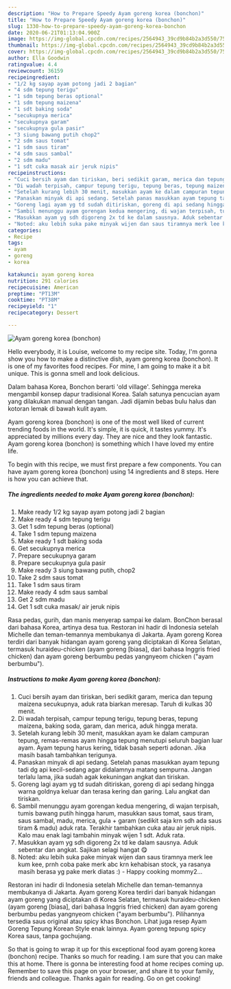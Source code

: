 ```yaml
---
description: "How to Prepare Speedy Ayam goreng korea (bonchon)"
title: "How to Prepare Speedy Ayam goreng korea (bonchon)"
slug: 1330-how-to-prepare-speedy-ayam-goreng-korea-bonchon
date: 2020-06-21T01:13:04.900Z
image: https://img-global.cpcdn.com/recipes/2564943_39cd9b84b2a3d550/751x532cq70/ayam-goreng-korea-bonchon-foto-resep-utama.jpg
thumbnail: https://img-global.cpcdn.com/recipes/2564943_39cd9b84b2a3d550/751x532cq70/ayam-goreng-korea-bonchon-foto-resep-utama.jpg
cover: https://img-global.cpcdn.com/recipes/2564943_39cd9b84b2a3d550/751x532cq70/ayam-goreng-korea-bonchon-foto-resep-utama.jpg
author: Ella Goodwin
ratingvalue: 4.4
reviewcount: 36159
recipeingredient:
- "1/2 kg sayap ayam potong jadi 2 bagian"
- "4 sdm tepung terigu"
- "1 sdm tepung beras optional"
- "1 sdm tepung maizena"
- "1 sdt baking soda"
- "secukupnya merica"
- "secukupnya garam"
- "secukupnya gula pasir"
- "3 siung bawang putih chop2"
- "2 sdm saus tomat"
- "1 sdm saus tiram"
- "4 sdm saus sambal"
- "2 sdm madu"
- "1 sdt cuka masak air jeruk nipis"
recipeinstructions:
- "Cuci bersih ayam dan tiriskan, beri sedikit garam, merica dan tepung maizena secukupnya, aduk rata biarkan meresap. Taruh di kulkas 30 menit."
- "Di wadah terpisah, campur tepung terigu, tepung beras, tepung maizena, baking soda, garam, dan merica, aduk hingga merata."
- "Setelah kurang lebih 30 menit, masukkan ayam ke dalam campuran tepung, remas-remas ayam hingga tepung menutupi seluruh bagian luar ayam. Ayam tepung harus kering, tidak basah seperti adonan. Jika masih basah tambahkan terigunya."
- "Panaskan minyak di api sedang. Setelah panas masukkan ayam tepung tadi dg api kecil-sedang agar didalamnya matang sempurna. Jangan terlalu lama, jika sudah agak kekuningan angkat dan tiriskan."
- "Goreng lagi ayam yg td sudah ditiriskan, goreng di api sedang hingga warna goldnya keluar dan terasa kering dan garing. Lalu angkat dan tiriskan."
- "Sambil menunggu ayam gorengan kedua mengering, di wajan terpisah, tumis bawang putih hingga harum, masukkan saus tomat, saus tiram, saus sambal, madu, merica, gula + garam (sedikit saja krn sdh ada saus tiram &amp; madu) aduk rata. Terakhir tambahkan cuka atau air jeruk nipis. Kalo mau enak lagi tambahin minyak wijen 1 sdt. Aduk rata."
- "Masukkan ayam yg sdh digoreng 2x td ke dalam sausnya. Aduk sebentar dan angkat. Sajikan selagi hangat 😋"
- "Noted: aku lebih suka pake minyak wijen dan saus tiramnya merk lee kum kee, prnh coba pake merk abc krn kehabisan stock, ya rasanya masih berasa yg pake merk diatas :) Happy cooking mommy2..."
categories:
- Recipe
tags:
- ayam
- goreng
- korea

katakunci: ayam goreng korea 
nutrition: 291 calories
recipecuisine: American
preptime: "PT13M"
cooktime: "PT38M"
recipeyield: "1"
recipecategory: Dessert

---
```



![Ayam goreng korea (bonchon)](https://img-global.cpcdn.com/recipes/2564943_39cd9b84b2a3d550/751x532cq70/ayam-goreng-korea-bonchon-foto-resep-utama.jpg)

Hello everybody, it is Louise, welcome to my recipe site. Today, I'm gonna show you how to make a distinctive dish, ayam goreng korea (bonchon). It is one of my favorites food recipes. For mine, I am going to make it a bit unique. This is gonna smell and look delicious.

Dalam bahasa Korea, Bonchon berarti &#39;old village&#39;. Sehingga mereka mengambil konsep dapur tradisional Korea. Salah satunya pencucian ayam yang dilakukan manual dengan tangan. Jadi dijamin bebas bulu halus dan kotoran lemak di bawah kulit ayam.

Ayam goreng korea (bonchon) is one of the most well liked of current trending foods in the world. It's simple, it is quick, it tastes yummy. It's appreciated by millions every day. They are nice and they look fantastic. Ayam goreng korea (bonchon) is something which I have loved my entire life.


To begin with this recipe, we must first prepare a few components. You can have ayam goreng korea (bonchon) using 14 ingredients and 8 steps. Here is how you can achieve that.

<!--inarticleads1-->

##### The ingredients needed to make Ayam goreng korea (bonchon):

1. Make ready 1/2 kg sayap ayam potong jadi 2 bagian
1. Make ready 4 sdm tepung terigu
1. Get 1 sdm tepung beras (optional)
1. Take 1 sdm tepung maizena
1. Make ready 1 sdt baking soda
1. Get secukupnya merica
1. Prepare secukupnya garam
1. Prepare secukupnya gula pasir
1. Make ready 3 siung bawang putih, chop2
1. Take 2 sdm saus tomat
1. Take 1 sdm saus tiram
1. Make ready 4 sdm saus sambal
1. Get 2 sdm madu
1. Get 1 sdt cuka masak/ air jeruk nipis


Rasa pedas, gurih, dan manis menyerap sampai ke dalam. BonChon berasal dari bahasa Korea, artinya desa tua. Restoran ini hadir di Indonesia setelah Michelle dan teman-temannya membukanya di Jakarta. Ayam goreng Korea terdiri dari banyak hidangan ayam goreng yang diciptakan di Korea Selatan, termasuk huraideu-chicken (ayam goreng [biasa], dari bahasa Inggris fried chicken) dan ayam goreng berbumbu pedas yangnyeom chicken (&#34;ayam berbumbu&#34;). 

<!--inarticleads2-->

##### Instructions to make Ayam goreng korea (bonchon):

1. Cuci bersih ayam dan tiriskan, beri sedikit garam, merica dan tepung maizena secukupnya, aduk rata biarkan meresap. Taruh di kulkas 30 menit.
1. Di wadah terpisah, campur tepung terigu, tepung beras, tepung maizena, baking soda, garam, dan merica, aduk hingga merata.
1. Setelah kurang lebih 30 menit, masukkan ayam ke dalam campuran tepung, remas-remas ayam hingga tepung menutupi seluruh bagian luar ayam. Ayam tepung harus kering, tidak basah seperti adonan. Jika masih basah tambahkan terigunya.
1. Panaskan minyak di api sedang. Setelah panas masukkan ayam tepung tadi dg api kecil-sedang agar didalamnya matang sempurna. Jangan terlalu lama, jika sudah agak kekuningan angkat dan tiriskan.
1. Goreng lagi ayam yg td sudah ditiriskan, goreng di api sedang hingga warna goldnya keluar dan terasa kering dan garing. Lalu angkat dan tiriskan.
1. Sambil menunggu ayam gorengan kedua mengering, di wajan terpisah, tumis bawang putih hingga harum, masukkan saus tomat, saus tiram, saus sambal, madu, merica, gula + garam (sedikit saja krn sdh ada saus tiram &amp; madu) aduk rata. Terakhir tambahkan cuka atau air jeruk nipis. Kalo mau enak lagi tambahin minyak wijen 1 sdt. Aduk rata.
1. Masukkan ayam yg sdh digoreng 2x td ke dalam sausnya. Aduk sebentar dan angkat. Sajikan selagi hangat 😋
1. Noted: aku lebih suka pake minyak wijen dan saus tiramnya merk lee kum kee, prnh coba pake merk abc krn kehabisan stock, ya rasanya masih berasa yg pake merk diatas :) - Happy cooking mommy2...


Restoran ini hadir di Indonesia setelah Michelle dan teman-temannya membukanya di Jakarta. Ayam goreng Korea terdiri dari banyak hidangan ayam goreng yang diciptakan di Korea Selatan, termasuk huraideu-chicken (ayam goreng [biasa], dari bahasa Inggris fried chicken) dan ayam goreng berbumbu pedas yangnyeom chicken (&#34;ayam berbumbu&#34;). Pilihannya tersedia saus original atau spicy khas Bonchon. Lihat juga resep Ayam Goreng Tepung Korean Style enak lainnya. Ayam goreng tepung spicy Korea saus, tanpa gochujang. 

So that is going to wrap it up for this exceptional food ayam goreng korea (bonchon) recipe. Thanks so much for reading. I am sure that you can make this at home. There is gonna be interesting food at home recipes coming up. Remember to save this page on your browser, and share it to your family, friends and colleague. Thanks again for reading. Go on get cooking!
